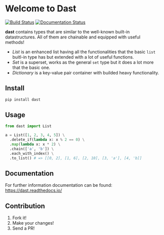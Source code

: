 # Welcome to Dast 

[![Build Status](https://travis-ci.org/torokmark/dast.svg?branch=master)](https://travis-ci.org/torokmark/dast)
[![Documentation Status](https://readthedocs.org/projects/dast/badge/?version=latest)](https://dast.readthedocs.io/en/latest/?badge=latest)



**dast** contains types that are similar to the well-known built-in datastructures.
All of them are chainable and equipped with useful methods!

* *List* is an enhanced list having all the functionalities that the basic
  `list` buitl-in type has but extended with a lot of useful functions.
* *Set* is a superset, works as the general `set` type but it does a lot more
  that the basic one.
* *Dictionary* is a key-value pair container with builded heavy functionality. 

## Install 

```sh
pip install dast
```

## Usage 

```python
from dast import List

a = List([1, 2, 3, 4, 5]) \
  .delete_if(lambda x: x % 2 == 0) \
  .map(lambda x: x * 2) \
  .chain(['a', 'b']) \
  .each_with_index() \
  .to_list() # => [[0, 2], [1, 6], [2, 10], [3, 'a'], [4, 'b]]
```

## Documentation

For further information documentation can be found: https://dast.readthedocs.io/

## Contribution

1. Fork it!
2. Make your changes!
3. Send a PR!

